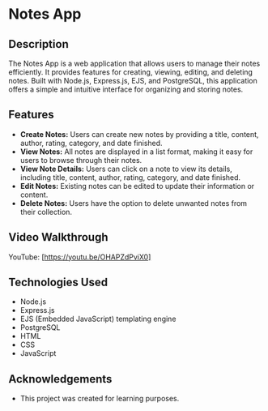 # Notes App

## Description

The Notes App is a web application that allows users to manage their notes efficiently. It provides features for creating, viewing, editing, and deleting notes. Built with Node.js, Express.js, EJS, and PostgreSQL, this application offers a simple and intuitive interface for organizing and storing notes.

## Features

- **Create Notes:** Users can create new notes by providing a title, content, author, rating, category, and date finished.
- **View Notes:** All notes are displayed in a list format, making it easy for users to browse through their notes.
- **View Note Details:** Users can click on a note to view its details, including title, content, author, rating, category, and date finished.
- **Edit Notes:** Existing notes can be edited to update their information or content.
- **Delete Notes:** Users have the option to delete unwanted notes from their collection.

## Video Walkthrough

YouTube: [https://youtu.be/OHAPZdPviX0]

## Technologies Used

- Node.js
- Express.js
- EJS (Embedded JavaScript) templating engine
- PostgreSQL
- HTML
- CSS
- JavaScript

## Acknowledgements

- This project was created for learning purposes.